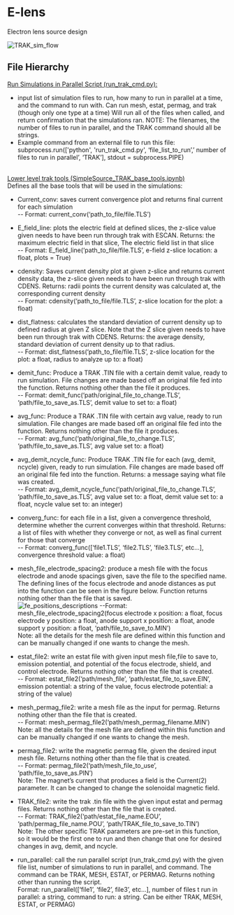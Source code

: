 # E-lens
Electron lens source design 



![TRAK_sim_flow](https://github.com/mkdunc/E-lens/assets/154284388/801785be-4bca-47f0-ba30-7e3bc379b553)


## File Hierarchy
<ins> Run Simulations in Parallel Script (run_trak_cmd.py):  </ins> <br />
- input list of simulation files to run, how many to run in parallel at a time, and the command to run with. Can run mesh, estat, permag, and trak (though only one type at a time) Will run all of the files when called, and return confirmation that the simulations ran. NOTE: The filenames, the number of files to run in parallel, and the TRAK command should all be strings. <br />
- Example command from an external file to run this file: subprocess.run(['python', 'run_trak_cmd.py', ‘file_list_to_run’,’ number of files to run in parallel’, ‘TRAK’], stdout = subprocess.PIPE) <br /> 
    <br />


<ins> Lower level trak tools (SimpleSource_TRAK_base_tools.ipynb) </ins> <br />
Defines all the base tools that will be used in the simulations: <br /> 
 - Current_conv: saves current convergence plot and returns final current for each simulation <br />
-- Format: current_conv(‘path_to_file/file.TLS’) <br />
- E_field_line: plots the electric field at defined slices, the z-slice value given needs to have been run through trak with ESCAN. Returns: the maximum electric field in that slice, The electric field list in that slice <br /> 
-- Format: E_field_line(‘path_to_file/file.TLS’, e-field z-slice location: a float, plots = True) <br />
- cdensity: Saves current density plot at given z-slice and returns current density data, the z-slice given needs to have been run through trak with CDENS. Returns: radii points the current density was calculated at, the corresponding current density <br />
-- Format: cdensity(‘path_to_file/file.TLS’, z-slice location for the plot: a float) <br />
- dist_flatness: calculates the standard deviation of current density up to defined radius at given Z slice. Note that the Z slice given needs to have been run through trak with CDENS. Returns: the average density, standard deviation of current density up to that radius.  <br /> 
-- Format: dist_flatness(‘path_to_file/file.TLS’,  z-slice location for the plot: a float, radius to analyze up to: a float) <br /> 
- demit_func: Produce a TRAK .TIN file with a certain demit value, ready to run simulation. File changes are made based off an original file fed into the function. Returns nothing other than the file it produces. <br /> 
-- Format: demit_func(‘path/original_file_to_change.TLS’, ‘path/file_to_save_as.TLS’, demit value to set to: a float) <br />
- avg_func: Produce a TRAK .TIN file with certain avg value, ready to run simulation. File changes are made based off an original file fed into the function. Returns nothing other than the file it produces. <br /> 
-- Format: avg_func(‘path/original_file_to_change.TLS’, ‘path/file_to_save_as.TLS’, avg value set to: a float)<br />  
- avg_demit_ncycle_func: Produce TRAK .TIN file for each (avg, demit, ncycle) given, ready to run simulation. File changes are made based off an original file fed into the function. Returns: a message saying what file was created. <br /> 
-- Format: avg_demit_ncycle_func(‘path/original_file_to_change.TLS’, ‘path/file_to_save_as.TLS’, avg value set to: a float, demit value set to: a float, ncycle value set to: an integer) <br />
- converg_func: for each file in a list, given a convergence threshold, determine whether the current converges within that threshold. Returns: a list of files with whether they converge or not, as well as final current for those that converge <br />
-- Format: converg_func([‘file1.TLS’, ‘file2.TLS’, ’file3.TLS’, etc…], convergence threshold value: a float) <br />
- mesh_file_electrode_spacing2: produce a mesh file with the focus electrode and anode spacings given, save the file to the specified name. The defining lines of the focus electrode and anode distances as put into the function can be seen in the figure below. Function returns nothing other than the file that is saved. <br />
![fe_positions_descriptions](https://github.com/mkdunc/E-lens/assets/154284388/1c04ccf7-abab-4c29-9efe-ec4663bd5ce5)
--Format: mesh_file_electrode_spacing2(focus electrode x position: a float, focus electrode y position: a float, anode support x position: a float, anode support y position: a float, ‘path/file_to_save_to.MIN’)<br />
Note: all the details for the mesh file are defined within this function and can be manually changed if one wants to change the mesh.  <br />
- estat_file2: write an estat file with given input mesh file,file to save to, emission potential, and potential of the focus electrode, shield, and control electrode. Returns nothing other than the file that is created. <br />
-- Format: estat_file2(‘path/mesh_file’, ‘path/estat_file_to_save.EIN’, emission potential: a string of the value, focus electrode potential: a string of the value) <br />
- mesh_permag_file2: write a mesh file as the input for permag. Returns nothing other than the file that is created. <br />
-- Format: mesh_permag_file2(‘path/mesh_permag_filename.MIN’) <br />
Note: all the details for the mesh file are defined within this function and can be manually changed if one wants to change the mesh.  <br />
- permag_file2: write the magnetic permag file, given the desired input mesh file. Returns nothing other than the file that is created. <br />
-- Format: permag_file2(‘path/mesh_file_to_use’, ‘path/file_to_save_as.PIN’) <br />
Note: The magnet’s current that produces a field is the Current(2) parameter. It can be changed to change the solenoidal magnetic field.  <br />


- TRAK_file2: write the trak .tin file with the given input estat and permag files. Returns nothing other than the file that is created. <br />
-- Format: TRAK_file2(‘path/estat_file_name.EOU’, ‘path/permag_file_name.POU’, ‘path/TRAK_file_to_save_to.TIN’)  <br />
Note: The other specific TRAK parameters are pre-set in this function, so it would be the first one to run and then change that one for desired changes in avg, demit, and ncycle. <br />

- run_parallel: call the run parallel script (run_trak_cmd.py) with the given file list, number of simulations to run in parallel, and command. The command can be TRAK, MESH, ESTAT, or PERMAG. Returns nothing other than running the script. <br />
Format: run_parallel([‘file1’, ‘file2’, file3’, etc…], number of files t run in parallel: a string, command to run: a string. Can be either TRAK, MESH, ESTAT, or PERMAG)  <br />






